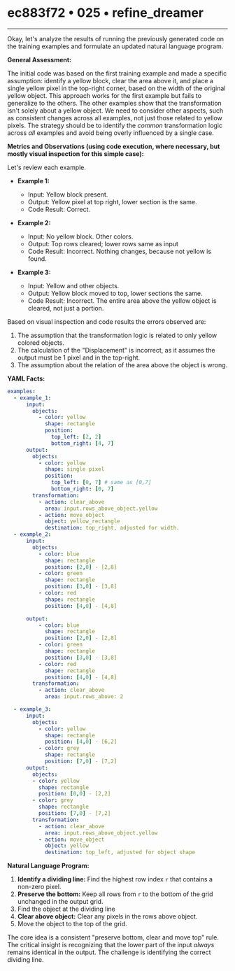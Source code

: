# ec883f72 • 025 • refine_dreamer

---
Okay, let's analyze the results of running the previously generated code on the training examples and formulate an updated natural language program.

**General Assessment:**

The initial code was based on the first training example and made a specific assumption: identify a yellow block, clear the area above it, and place a single yellow pixel in the top-right corner, based on the width of the original yellow object. This approach works for the first example but fails to generalize to the others. The other examples show that the transformation isn't solely about a yellow object. We need to consider other aspects, such as consistent changes across all examples, not just those related to yellow pixels. The strategy should be to identify the *common* transformation logic across *all* examples and avoid being overly influenced by a single case.

**Metrics and Observations (using code execution, where necessary, but mostly visual inspection for this simple case):**

Let's review each example.

*   **Example 1:**
    *   Input: Yellow block present.
    *   Output: Yellow pixel at top right, lower section is the same.
    *   Code Result: Correct.

*   **Example 2:**
    *   Input: No yellow block. Other colors.
    *   Output: Top rows cleared; lower rows same as input
    *   Code Result: Incorrect. Nothing changes, because not yellow is found.

*   **Example 3:**
    *   Input: Yellow and other objects.
    *   Output: Yellow block moved to top, lower sections the same.
    *   Code Result: Incorrect. The entire area above the yellow object is cleared, not just a portion.

Based on visual inspection and code results the errors observed are:
1.  The assumption that the transformation logic is related to only yellow
    colored objects.
2.  The calculation of the "Displacement" is incorrect, as it assumes the output
    must be 1 pixel and in the top-right.
3.  The assumption about the relation of the area above the object is wrong.

**YAML Facts:**

```yaml
examples:
  - example_1:
      input:
        objects:
          - color: yellow
            shape: rectangle
            position:
              top_left: [2, 2]
              bottom_right: [4, 7]
      output:
        objects:
          - color: yellow
            shape: single pixel
            position:
              top_left: [0, 7] # same as [0,7]
              bottom_right: [0, 7]
        transformation:
          - action: clear_above
            area: input.rows_above_object.yellow
          - action: move_object
            object: yellow_rectangle
            destination: top_right, adjusted for width.
  - example_2:
      input:
        objects:
          - color: blue
            shape: rectangle
            position: [2,0] - [2,8]
          - color: green
            shape: rectangle
            position: [3,0] - [3,8]
          - color: red
            shape: rectangle
            position: [4,0] - [4,8]

      output:
          - color: blue
            shape: rectangle
            position: [2,0] - [2,8]
          - color: green
            shape: rectangle
            position: [3,0] - [3,8]
          - color: red
            shape: rectangle
            position: [4,0] - [4,8]
        transformation:
          - action: clear_above
            area: input.rows_above: 2

  - example_3:
      input:
        objects:
          - color: yellow
            shape: rectangle
            position: [4,0] - [6,2]
          - color: grey
            shape: rectangle
            position: [7,0] - [7,2]
      output:
        objects:
        - color: yellow
          shape: rectangle
          position: [0,0] - [2,2]
        - color: grey
          shape: rectangle
          position: [7,0] - [7,2]
        transformation:
          - action: clear_above
            area: input.rows_above_object.yellow
          - action: move_object
            object: yellow
            destination: top_left, adjusted for object shape

```

**Natural Language Program:**

1.  **Identify a dividing line:** Find the highest row index `r` that contains a non-zero pixel.
2.  **Preserve the bottom:** Keep all rows from `r` to the bottom of the grid unchanged in the output grid.
3. Find the object at the dividing line
4.  **Clear above object:** Clear any pixels in the rows above object.
5. Move the object to the top of the grid.

The core idea is a consistent "preserve bottom, clear and move top" rule. The critical insight is recognizing that the lower part of the input *always* remains identical in the output. The challenge is identifying the correct dividing line.

